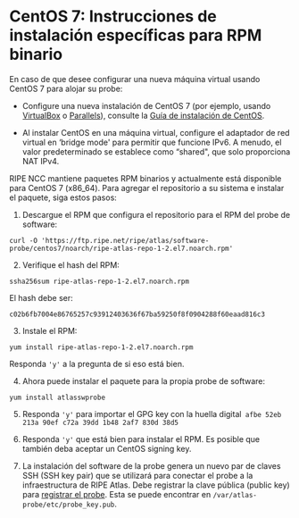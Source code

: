 # CentOS 7: Instrucciones de instalación específicas para RPM binario

En caso de que desee configurar una nueva máquina virtual usando CentOS 7 para alojar su probe:

* Configure una nueva instalación de CentOS 7 (por ejemplo, usando [VirtualBox](https://www.virtualbox.org/) o [Parallels](https://www.parallels.com/)), consulte la [Guía de instalación de CentOS](https://docs.centos.org/en-US/centos/install-guide/).

* Al instalar CentOS en una máquina virtual, configure el adaptador de red virtual en ‘bridge mode' para permitir que funcione IPv6. A menudo, el valor predeterminado se establece como “shared", que solo proporciona NAT IPv4.

RIPE NCC mantiene paquetes RPM binarios y actualmente está disponible para CentOS 7 (x86_64). Para agregar el repositorio a su sistema e instalar el paquete, siga estos pasos:

1. Descargue el RPM que configura el repositorio para el RPM del probe de software:

 ```
 curl -O 'https://ftp.ripe.net/ripe/atlas/software-probe/centos7/noarch/ripe-atlas-repo-1-2.el7.noarch.rpm'
 ```

2. Verifique el hash del RPM:

 ```
 ssha256sum ripe-atlas-repo-1-2.el7.noarch.rpm
 ```

 El hash debe ser:

 ```
 c02b6fb7004e86765257c93912403636f67ba59250f8f0904288f60eaad816c3
 ```

3. Instale el RPM:

 ```
 yum install ripe-atlas-repo-1-2.el7.noarch.rpm
 ```

 Responda `'y'` a la pregunta de si eso está bien.


4. Ahora puede instalar el paquete para la propia probe de software:

 ```
 yum install atlasswprobe
 ```

5. Responda `'y'` para importar el GPG key con la huella digital` afbe 52eb 213a 90ef c72a 39dd 1b48 2af7 830d 38d5`

6. Responda `'y'` que está bien para instalar el RPM. Es posible que también deba aceptar un CentOS signing key.

7. La instalación del software de la probe genera un nuevo par de claves SSH (SSH key pair) que se utilizará para
 conectar el probe a la infraestructura de RIPE Atlas. Debe registrar la clave pública (public key) para [registrar el probe](/apply/swprobe/).
 Esta se puede encontrar en `/var/atlas-probe/etc/probe_key.pub`.
